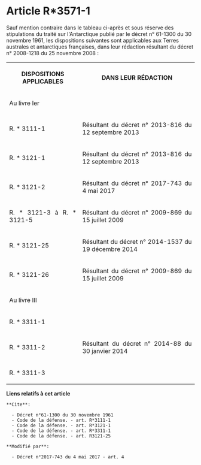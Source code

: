 # Article R*3571-1

Sauf mention contraire dans le tableau ci-après et sous réserve des stipulations du traité sur l'Antarctique publié par le
décret n° 61-1300 du 30 novembre 1961, les dispositions suivantes sont applicables aux Terres australes et antarctiques
françaises, dans leur rédaction résultant du décret n° 2008-1218 du 25 novembre 2008 :

<table>
  <tbody>
    <tr>
      <th>

DISPOSITIONS APPLICABLES</th>
      <th>

DANS LEUR RÉDACTION</th>
    </tr>
    <tr>
      <td align="justify">

Au livre Ier</td>
      <td align="left">
    </td></tr>
    <tr>
      <td align="justify">

R. * 3111-1</td>
      <td align="justify">

Résultant du décret n° 2013-816 du 12 septembre 2013</td>
    </tr>
    <tr>
      <td align="justify">

R. * 3121-1</td>
      <td align="justify">

Résultant du décret n° 2013-816 du 12 septembre 2013</td>
    </tr>
    <tr>
      <td align="justify">

R. * 3121-2</td>
      <td align="justify">

Résultant du décret n° 2017-743 du 4 mai 2017</td>
    </tr>
    <tr>
      <td align="justify">

R. * 3121-3 à R. * 3121-5</td>
      <td align="justify">

Résultant du décret n° 2009-869 du 15 juillet 2009</td>
    </tr>
    <tr>
      <td align="justify">

R. * 3121-25</td>
      <td align="justify">

Résultant du décret n° 2014-1537 du 19 décembre 2014</td>
    </tr>
    <tr>
      <td align="justify">

R. * 3121-26</td>
      <td align="justify">

Résultant du décret n° 2009-869 du 15 juillet 2009</td>
    </tr>
    <tr>
      <td align="justify">

Au livre III</td>
      <td align="left">
    </td></tr>
    <tr>
      <td align="justify">

R. * 3311-1</td>
      <td align="left">
    </td></tr>
    <tr>
      <td align="justify">

R. * 3311-2</td>
      <td align="justify">

Résultant du décret n° 2014-88 du 30 janvier 2014</td>
    </tr>
    <tr>
      <td align="justify">

R. * 3311-3</td>
      <td align="left">
    </td></tr>
  </tbody>
</table>

**Liens relatifs à cet article**

	**Cite**:

	  - Décret n°61-1300 du 30 novembre 1961
	  - Code de la défense. - art. R*3111-1
	  - Code de la défense. - art. R*3121-1
	  - Code de la défense. - art. R*3311-1
	  - Code de la défense. - art. R3121-25

	**Modifié par**:

	  - Décret n°2017-743 du 4 mai 2017 - art. 4
